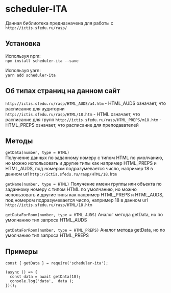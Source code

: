 # scheduler-ITA
Данная библиотека предназначена для работы с `http://ictis.sfedu.ru/rasp/`

## Установка 
Используя npm:    
`npm install scheduler-ita --save`


Используя yarn:     
`yarn add scheduler-ita`

## Об типах страниц на данном сайт

`http://ictis.sfedu.ru/rasp/HTML_AUDS/a4.htm` - HTML_AUDS означает, что расписание для аудитории  
`http://ictis.sfedu.ru/rasp/HTML/18.htm`  - HTML означает, что расписание для групп 
`http://ictis.sfedu.ru/rasp/HTML_PREPS/m18.htm` - HTML_PREPS означает, что расписание для преподавателей 


## Методы 

`getData(number, type = HTML)`    
Получение данных по заданному номеру с типом HTML по умолчанию, но можно использовать и другие типы как например 
HTML_PREPS и HTML_AUDS, под номером подразумевается число, например 18 в данном url `http://ictis.sfedu.ru/rasp/HTML/18.htm` 


`getName(number, type = HTML)`
Получение имени группы или объекта по заданному номеру с типом HTML по умолчанию, но можно использовать и другие типы как например 
HTML_PREPS и HTML_AUDS, под номером подразумевается число, например 18 в данном url `http://ictis.sfedu.ru/rasp/HTML/18.htm` 


`getDataForRoom(number, type = HTML_AUDS)`
Аналог метода getData, но по умолчанию тип запроса HTML_AUDS


`getDataForRoom(number, type = HTML_PREPS)`
Аналог метода getData, но по умолчанию тип запроса HTML_PREPS

## Примеры

```
const { getData } = require('scheduler-ita');

(async () => {
  const data = await getData(18);
  console.log('data',  data );
})();


```

